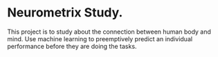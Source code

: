 # Neurometrix Study. 
This project is to study about the connection between human body and mind. Use machine learning to preemptively predict an individual performance before they are doing the tasks.